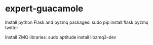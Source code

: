 # expert-guacamole

Install python Flask and pyzmq packages:
    sudo pip install flask pyzmq twitter

Install ZMQ libraries:
    sudo aptitude install libzmq3-dev
